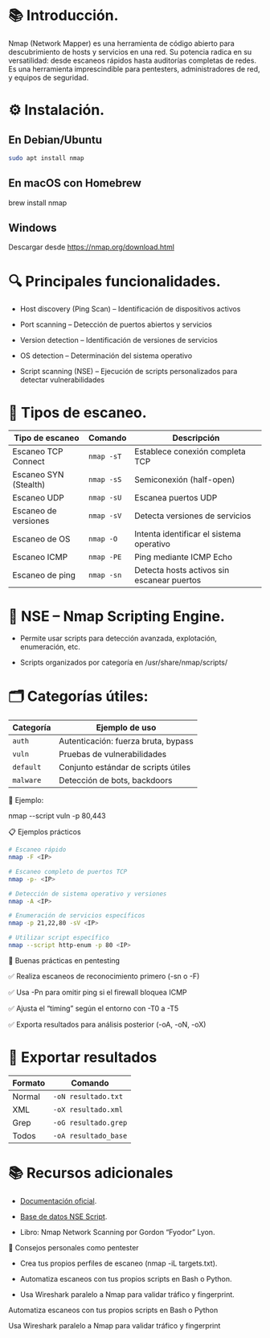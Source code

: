# 📚 Introducción.

Nmap (Network Mapper) es una herramienta de código abierto para descubrimiento de hosts y servicios en una red. Su potencia radica en su versatilidad: desde escaneos rápidos hasta auditorías completas de redes. Es una herramienta imprescindible para pentesters, administradores de red, y equipos de seguridad.

# ⚙️ Instalación.

## En Debian/Ubuntu
```bash
sudo apt install nmap
```
## En macOS con Homebrew
brew install nmap

## Windows
Descargar desde https://nmap.org/download.html

# 🔍 Principales funcionalidades.

- Host discovery (Ping Scan) – Identificación de dispositivos activos

- Port scanning – Detección de puertos abiertos y servicios

- Version detection – Identificación de versiones de servicios

- OS detection – Determinación del sistema operativo

- Script scanning (NSE) – Ejecución de scripts personalizados para detectar vulnerabilidades

# 🧪 Tipos de escaneo.

| Tipo de escaneo           | Comando     | Descripción                                      |
|---------------------------|-------------|--------------------------------------------------|
| Escaneo TCP Connect       | `nmap -sT`  | Establece conexión completa TCP                 |
| Escaneo SYN (Stealth)     | `nmap -sS`  | Semiconexión (half-open)                        |
| Escaneo UDP               | `nmap -sU`  | Escanea puertos UDP                             |
| Escaneo de versiones      | `nmap -sV`  | Detecta versiones de servicios                  |
| Escaneo de OS             | `nmap -O`   | Intenta identificar el sistema operativo        |
| Escaneo ICMP              | `nmap -PE`  | Ping mediante ICMP Echo                         |
| Escaneo de ping           | `nmap -sn`  | Detecta hosts activos sin escanear puertos      |


# 🧠 NSE – Nmap Scripting Engine.

- Permite usar scripts para detección avanzada, explotación, enumeración, etc.

- Scripts organizados por categoría en /usr/share/nmap/scripts/

# 🗂️ Categorías útiles:

| Categoría  | Ejemplo de uso                            |
|------------|--------------------------------------------|
| `auth`     | Autenticación: fuerza bruta, bypass        |
| `vuln`     | Pruebas de vulnerabilidades                |
| `default`  | Conjunto estándar de scripts útiles        |
| `malware`  | Detección de bots, backdoors               |


📌 Ejemplo:

nmap --script vuln -p 80,443 <IP>

📋 Ejemplos prácticos
```bash
# Escaneo rápido
nmap -F <IP>

# Escaneo completo de puertos TCP
nmap -p- <IP>

# Detección de sistema operativo y versiones
nmap -A <IP>

# Enumeración de servicios específicos
nmap -p 21,22,80 -sV <IP>

# Utilizar script específico
nmap --script http-enum -p 80 <IP>
```
🧠 Buenas prácticas en pentesting

✅ Realiza escaneos de reconocimiento primero (-sn o -F)

✅ Usa -Pn para omitir ping si el firewall bloquea ICMP

✅ Ajusta el “timing” según el entorno con -T0 a -T5

✅ Exporta resultados para análisis posterior (-oA, -oN, -oX)

# 🧾 Exportar resultados

| Formato | Comando              |
|---------|----------------------|
| Normal  | `-oN resultado.txt`  |
| XML     | `-oX resultado.xml`  |
| Grep    | `-oG resultado.grep` |
| Todos   | `-oA resultado_base` |


# 📚 Recursos adicionales

- [Documentación oficial](https://nmap.org/docs.html).

- [Base de datos NSE Script](https://nmap.org/nsedoc/).

- Libro: Nmap Network Scanning por Gordon “Fyodor” Lyon.

📌 Consejos personales como pentester

- Crea tus propios perfiles de escaneo (nmap -iL targets.txt).

- Automatiza escaneos con tus propios scripts en Bash o Python.

- Usa Wireshark paralelo a Nmap para validar tráfico y fingerprint.

Automatiza escaneos con tus propios scripts en Bash o Python

Usa Wireshark paralelo a Nmap para validar tráfico y fingerprint
